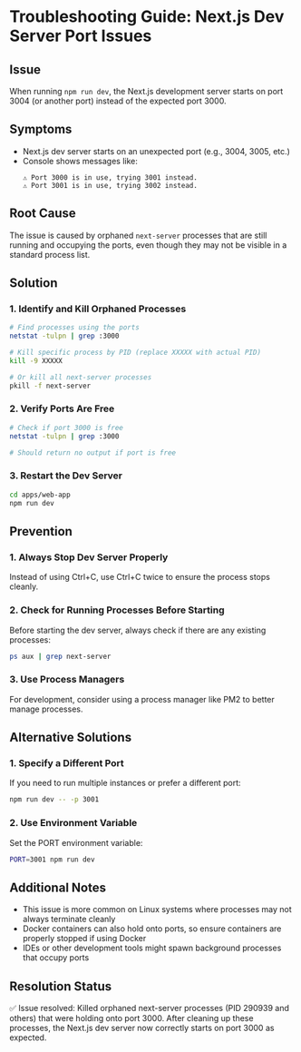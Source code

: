 # Troubleshooting Guide: Next.js Dev Server Port Issues

## Issue
When running `npm run dev`, the Next.js development server starts on port 3004 (or another port) instead of the expected port 3000.

## Symptoms
- Next.js dev server starts on an unexpected port (e.g., 3004, 3005, etc.)
- Console shows messages like:
  ```
  ⚠ Port 3000 is in use, trying 3001 instead.
  ⚠ Port 3001 is in use, trying 3002 instead.
  ```

## Root Cause
The issue is caused by orphaned `next-server` processes that are still running and occupying the ports, even though they may not be visible in a standard process list.

## Solution

### 1. Identify and Kill Orphaned Processes
```bash
# Find processes using the ports
netstat -tulpn | grep :3000

# Kill specific process by PID (replace XXXXX with actual PID)
kill -9 XXXXX

# Or kill all next-server processes
pkill -f next-server
```

### 2. Verify Ports Are Free
```bash
# Check if port 3000 is free
netstat -tulpn | grep :3000

# Should return no output if port is free
```

### 3. Restart the Dev Server
```bash
cd apps/web-app
npm run dev
```

## Prevention

### 1. Always Stop Dev Server Properly
Instead of using Ctrl+C, use Ctrl+C twice to ensure the process stops cleanly.

### 2. Check for Running Processes Before Starting
Before starting the dev server, always check if there are any existing processes:
```bash
ps aux | grep next-server
```

### 3. Use Process Managers
For development, consider using a process manager like PM2 to better manage processes.

## Alternative Solutions

### 1. Specify a Different Port
If you need to run multiple instances or prefer a different port:
```bash
npm run dev -- -p 3001
```

### 2. Use Environment Variable
Set the PORT environment variable:
```bash
PORT=3001 npm run dev
```

## Additional Notes
- This issue is more common on Linux systems where processes may not always terminate cleanly
- Docker containers can also hold onto ports, so ensure containers are properly stopped if using Docker
- IDEs or other development tools might spawn background processes that occupy ports

## Resolution Status
✅ Issue resolved: Killed orphaned next-server processes (PID 290939 and others) that were holding onto port 3000. After cleaning up these processes, the Next.js dev server now correctly starts on port 3000 as expected.